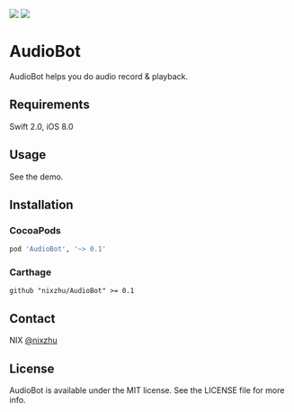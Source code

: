 <p>
<a href="http://cocoadocs.org/docsets/AudioBot"><img src="https://img.shields.io/cocoapods/v/AudioBot.svg?style=flat"></a> 
<a href="https://github.com/Carthage/Carthage/"><img src="https://img.shields.io/badge/Carthage-compatible-4BC51D.svg?style=flat"></a> 
</p>

# AudioBot

AudioBot helps you do audio record & playback.

## Requirements

Swift 2.0, iOS 8.0

## Usage

See the demo.

## Installation

### CocoaPods

```ruby
pod 'AudioBot', '~> 0.1'
```

### Carthage

```ogdl
github "nixzhu/AudioBot" >= 0.1
```

## Contact

NIX [@nixzhu](https://twitter.com/nixzhu)

## License

AudioBot is available under the MIT license. See the LICENSE file for more info.
